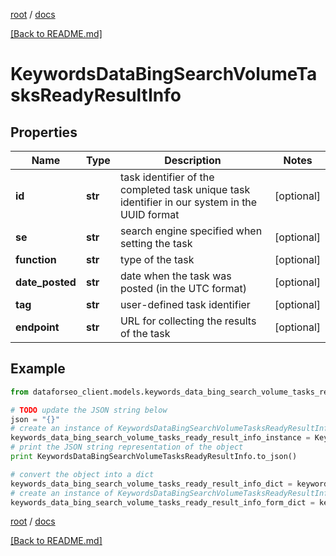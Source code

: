 [root](./../ "root") / [docs](./ "docs")

[[Back to README.md]](./../README.md "[Back to README.md]")

# KeywordsDataBingSearchVolumeTasksReadyResultInfo

## Properties

Name | Type | Description | Notes
------------ | ------------- | ------------- | -------------
**id** | **str** | task identifier of the completed task unique task identifier in our system in the UUID format | [optional]
**se** | **str** | search engine specified when setting the task | [optional]
**function** | **str** | type of the task | [optional]
**date_posted** | **str** | date when the task was posted (in the UTC format) | [optional]
**tag** | **str** | user-defined task identifier | [optional]
**endpoint** | **str** | URL for collecting the results of the task | [optional]

## Example

```python
from dataforseo_client.models.keywords_data_bing_search_volume_tasks_ready_result_info import KeywordsDataBingSearchVolumeTasksReadyResultInfo

# TODO update the JSON string below
json = "{}"
# create an instance of KeywordsDataBingSearchVolumeTasksReadyResultInfo from a JSON string
keywords_data_bing_search_volume_tasks_ready_result_info_instance = KeywordsDataBingSearchVolumeTasksReadyResultInfo.from_json(json)
# print the JSON string representation of the object
print KeywordsDataBingSearchVolumeTasksReadyResultInfo.to_json()

# convert the object into a dict
keywords_data_bing_search_volume_tasks_ready_result_info_dict = keywords_data_bing_search_volume_tasks_ready_result_info_instance.to_dict()
# create an instance of KeywordsDataBingSearchVolumeTasksReadyResultInfo from a dict
keywords_data_bing_search_volume_tasks_ready_result_info_form_dict = keywords_data_bing_search_volume_tasks_ready_result_info.from_dict(keywords_data_bing_search_volume_tasks_ready_result_info_dict)
```

  

[root](./../ "root") / [docs](./ "docs")

[[Back to README.md]](./../README.md "[Back to README.md]")